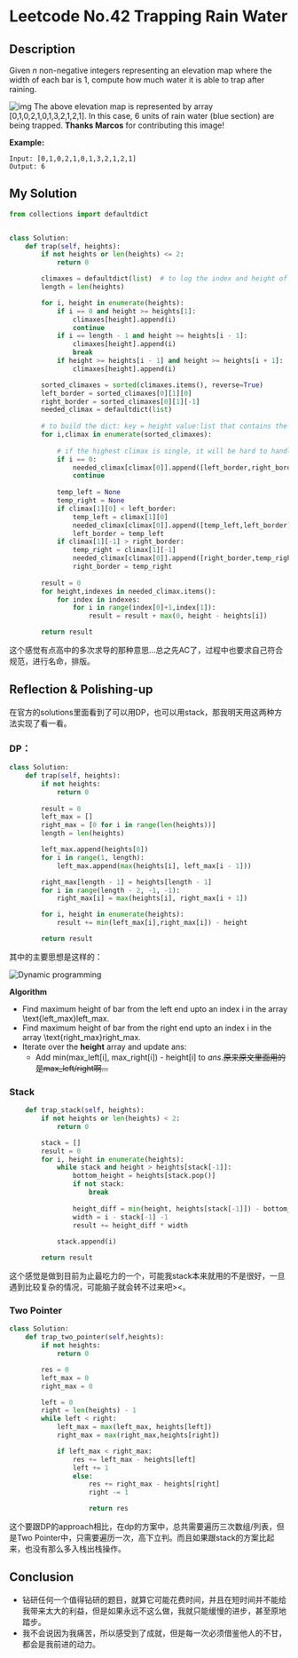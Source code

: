 # Leetcode No.42 Trapping Rain Water

## Description

Given *n* non-negative integers representing an elevation map where the width of each bar is 1, compute how much water it is able to trap after raining.

![img](https://assets.leetcode.com/uploads/2018/10/22/rainwatertrap.png)
The above elevation map is represented by array [0,1,0,2,1,0,1,3,2,1,2,1]. In this case, 6 units of rain water (blue section) are being trapped. **Thanks Marcos** for contributing this image!

**Example:**

```
Input: [0,1,0,2,1,0,1,3,2,1,2,1]
Output: 6
```

## My Solution

```python
from collections import defaultdict


class Solution:
    def trap(self, heights):
        if not heights or len(heights) <= 2:
            return 0

        climaxes = defaultdict(list)  # to log the index and height of climaxes
        length = len(heights)

        for i, height in enumerate(heights):
            if i == 0 and height >= heights[1]:
                climaxes[height].append(i)
                continue
            if i == length - 1 and height >= heights[i - 1]:
                climaxes[height].append(i)
                break
            if height >= heights[i - 1] and height >= heights[i + 1]:
                climaxes[height].append(i)

        sorted_climaxes = sorted(climaxes.items(), reverse=True)
        left_border = sorted_climaxes[0][1][0]
        right_border = sorted_climaxes[0][1][-1]
        needed_climax = defaultdict(list)
        
		# to build the dict: key = height value:list that contains the range it need to 		# travelsal
        for i,climax in enumerate(sorted_climaxes):
            
            # if the highest climax is single, it will be hard to handle
            if i == 0:
                needed_climax[climax[0]].append([left_border,right_border])
                continue
            
            temp_left = None
            temp_right = None
            if climax[1][0] < left_border:
                temp_left = climax[1][0]
                needed_climax[climax[0]].append([temp_left,left_border])
                left_border = temp_left
            if climax[1][-1] > right_border:
                temp_right = climax[1][-1]
                needed_climax[climax[0]].append([right_border,temp_right])
                right_border = temp_right
        
        result = 0
        for height,indexes in needed_climax.items():
            for index in indexes:
                for i in range(index[0]+1,index[1]):
                    result = result + max(0, height - heights[i])

        return result
```

这个感觉有点高中的多次求导的那种意思...总之先AC了，过程中也要求自己符合规范，进行名命，排版。

## Reflection & Polishing-up

在官方的solutions里面看到了可以用DP，也可以用stack，那我明天用这两种方法实现了看一看。

### DP：

```python
class Solution:
    def trap(self, heights):
        if not heights:
            return 0
        
        result = 0
        left_max = []
        right_max = [0 for i in range(len(heights))]
        length = len(heights)

        left_max.append(heights[0])
        for i in range(1, length):
            left_max.append(max(heights[i], left_max[i - 1]))

        right_max[length - 1] = heights[length - 1]
        for i in range(length - 2, -1, -1):
            right_max[i] = max(heights[i], right_max[i + 1])

        for i, height in enumerate(heights):
            result += min(left_max[i],right_max[i]) - height

        return result
```

其中的主要思想是这样的：

![Dynamic programming](https://leetcode.com/problems/trapping-rain-water/Figures/42/trapping_rain_water.png)

**Algorithm**

- Find maximum height of bar from the left end upto an index i in the array \text{left\_max}left_max.
- Find maximum height of bar from the right end upto an index i in the array \text{right\_max}right_max.
- Iterate over the **height** array and update ans:
  - Add min(max_left[i], max_right[i]) - height[i] to *ans*.~~原来原文里面用的是max_left/right啊...~~

### Stack

```python
    def trap_stack(self, heights):
        if not heights or len(heights) < 2:
            return 0

        stack = []
        result = 0
        for i, height in enumerate(heights):
            while stack and height > heights[stack[-1]]:
                bottom_height = heights[stack.pop()]
                if not stack:
                    break
                    
                height_diff = min(height, heights[stack[-1]]) - bottom_height
                width = i - stack[-1] -1
                result += height_diff * width
                
            stack.append(i)

        return result
```

这个感觉是做到目前为止最吃力的一个，可能我stack本来就用的不是很好，一旦遇到比较复杂的情况，可能脑子就会转不过来吧><。

### Two Pointer

```python
class Solution:
	def trap_two_pointer(self,heights):
        if not heights:
            return 0

        res = 0
        left_max = 0
        right_max = 0

        left = 0
        right = len(heights) - 1
        while left < right:
            left_max = max(left_max, heights[left])
            right_max = max(right_max,heights[right])

            if left_max < right_max:
                res += left_max - heights[left]
                left += 1
                else:
                    res += right_max - heights[right]
                    right -= 1

                    return res
```

这个要跟DP的approach相比，在dp的方案中，总共需要遍历三次数组/列表，但是Two Pointer中，只需要遍历一次，高下立判。而且如果跟stack的方案比起来，也没有那么多入栈出栈操作。

## Conclusion

- 钻研任何一个值得钻研的题目，就算它可能花费时间，并且在短时间并不能给我带来太大的利益，但是如果永远不这么做，我就只能缓慢的进步，甚至原地踏步。
- 我不会说因为我痛苦，所以感受到了成就，但是每一次必须借鉴他人的不甘，都会是我前进的动力。
